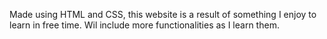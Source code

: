 Made using HTML and CSS, this website is a result of something I enjoy to learn in free time. Wil include more functionalities as I learn them.
